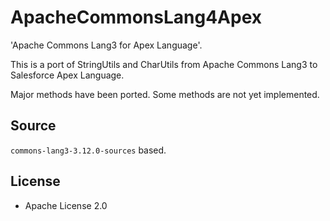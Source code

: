 # ApacheCommonsLang4Apex

'Apache Commons Lang3 for Apex Language'.

This is a port of StringUtils and CharUtils from Apache Commons Lang3 to Salesforce Apex Language.

Major methods have been ported. Some methods are not yet implemented.

## Source

`commons-lang3-3.12.0-sources` based.

## License

- Apache License 2.0
